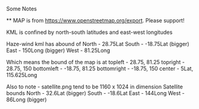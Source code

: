 Some Notes

** MAP is from https://www.openstreetmap.org/export. Please support!

KML <LatLonBox> is confined by north-south latitudes and east-west longitudes

Haze-wind kml has abound of
North - 28.75Lat
South - -18.75Lat (bigger)
East - 150Long (bigger)
West - 81.25Long

Which means the bound of the map is at
topleft - 28.75, 81.25
topright - 28.75, 150
bottomleft - -18.75, 81.25
bottomright - -18.75, 150
center - 5Lat, 115.625Long

Also to note - satellite.png tend to be 1160 x 1024 in dimension
Satellite bounds
North - 32.6Lat (bigger)
South - -18.6Lat
East - 144Long
West - 86Long (bigger)
